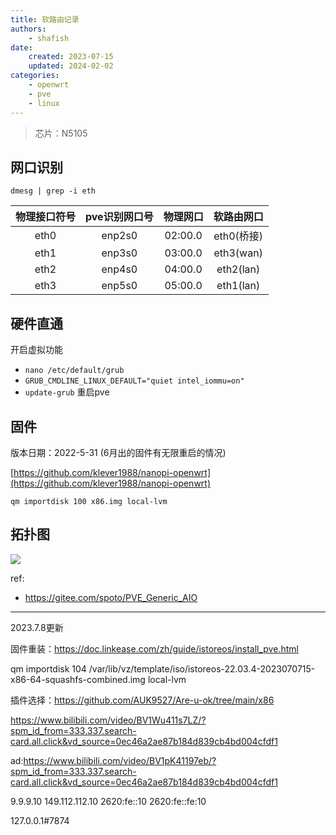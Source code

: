 ```yaml
---
title: 软路由记录
authors:
    - shafish
date:
    created: 2023-07-15
    updated: 2024-02-02
categories:
    - openwrt
    - pve
    - linux
---
```



> 芯片：N5105

## 网口识别

`dmesg | grep -i eth`

| 物理接口符号 | pve识别网口号 | 物理网口 |软路由网口|
| :-----:| :----: | :----: | :----: |
| eth0 | enp2s0 | 02:00.0 | eth0(桥接) |
| eth1 | enp3s0 | 03:00.0 | eth3(wan) |
| eth2 | enp4s0 | 04:00.0 | eth2(lan) |
| eth3 | enp5s0 | 05:00.0 | eth1(lan) |

<!-- more -->

## 硬件直通

开启虚拟功能

- `nano /etc/default/grub`
- `GRUB_CMDLINE_LINUX_DEFAULT="quiet intel_iommu=on"`
- `update-grub`
重启pve

## 固件

版本日期：2022-5-31 (6月出的固件有无限重启的情况)

[https://github.com/klever1988/nanopi-openwrt](https://github.com/klever1988/nanopi-openwrt)

`qm importdisk 100 x86.img local-lvm`

## 拓扑图

![](https://picture.cdn.shafish.cn/blog/n5105-1.png)

ref:

- https://gitee.com/spoto/PVE_Generic_AIO


-------
2023.7.8更新

固件重装：https://doc.linkease.com/zh/guide/istoreos/install_pve.html

qm importdisk 104 /var/lib/vz/template/iso/istoreos-22.03.4-2023070715-x86-64-squashfs-combined.img local-lvm

插件选择：https://github.com/AUK9527/Are-u-ok/tree/main/x86

https://www.bilibili.com/video/BV1Wu411s7LZ/?spm_id_from=333.337.search-card.all.click&vd_source=0ec46a2ae87b184d839cb4bd004cfdf1

ad:https://www.bilibili.com/video/BV1pK41197eb/?spm_id_from=333.337.search-card.all.click&vd_source=0ec46a2ae87b184d839cb4bd004cfdf1

9.9.9.10
149.112.112.10
2620:fe::10
2620:fe::fe:10


127.0.0.1#7874
